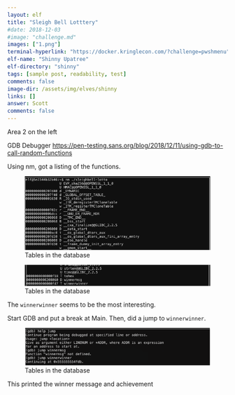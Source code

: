 ```yaml
---
layout: elf
title: "Sleigh Bell Lotttery"
#date: 2018-12-03
#image: "challenge.md"
images: ["1.png"]
terminal-hyperlink: "https://docker.kringlecon.com/?challenge=pwshmenu"
elf-name: "Shinny Upatree"
elf-directory: "shinny"
tags: [sample post, readability, test]
comments: false
image-dir: /assets/img/elves/shinny
links: []
answer: Scott
comments: false
---
```


Area 2  on the left


GDB Debugger
https://pen-testing.sans.org/blog/2018/12/11/using-gdb-to-call-random-functions


Using nm, got a listing of the functions.
<figure>
	<img src="/assets/img/elves/shinny/1.png">
	<figcaption>Tables in the database</figcaption>
</figure>
<figure>
	<img src="/assets/img/elves/shinny/2.png">
	<figcaption>Tables in the database</figcaption>
</figure>

The ```winnerwinner``` seems to be the most interesting.  

Start GDB and put a break at Main.  Then, did a jump to ```winnerwinner```.  
<figure>
	<img src="/assets/img/elves/shinny/3.png">
	<figcaption>Tables in the database</figcaption>
</figure>

This printed the winner message and achievement



